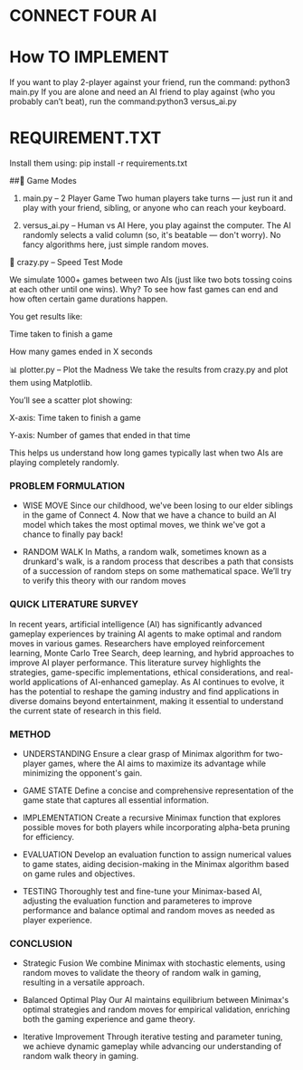 # CONNECT FOUR AI
# How TO IMPLEMENT
  If you want to play 2-player against your friend, run the command: python3 main.py
  If you are alone and need an AI friend to play against (who you probably can’t beat), run the command:python3 versus_ai.py

# REQUIREMENT.TXT
Install them using:
pip install -r requirements.txt

##🧠 Game Modes
1. main.py – 2 Player Game
Two human players take turns — just run it and play with your friend, sibling, or anyone who can reach your keyboard.

2. versus_ai.py – Human vs AI
Here, you play against the computer. The AI randomly selects a valid column (so, it's beatable — don't worry). No fancy algorithms here, just simple random moves.

🧪 crazy.py – Speed Test Mode

We simulate 1000+ games between two AIs (just like two bots tossing coins at each other until one wins).
 Why? To see how fast games can end and how often certain game durations happen.

You get results like:

Time taken to finish a game

How many games ended in X seconds

📊 plotter.py – Plot the Madness
We take the results from crazy.py and plot them using Matplotlib.

You’ll see a scatter plot showing:

X-axis: Time taken to finish a game

Y-axis: Number of games that ended in that time

This helps us understand how long games typically last when two AIs are playing completely randomly.
### PROBLEM FORMULATION
- WISE MOVE
Since our childhood, we've been losing to our elder siblings in the game of Connect 4. Now that we have a chance to build an AI model which takes the most optimal moves, we think we've got a chance to finally pay back!

- RANDOM WALK
In Maths, a random walk, sometimes known as a drunkard's walk, is a random process that describes a path that consists of a succession of random steps on some mathematical space. We’ll try to verify this theory with our random moves

### QUICK LITERATURE SURVEY
In recent years, artificial intelligence (AI) has significantly advanced gameplay experiences by training AI agents to make optimal and random moves in various games. Researchers have employed reinforcement learning, Monte Carlo Tree Search, deep learning, and hybrid approaches to improve AI player performance. This literature survey highlights the strategies, game-specific implementations, ethical considerations, and real-world applications of AI-enhanced gameplay. As AI continues to evolve, it has the potential to reshape the gaming industry and find applications in diverse domains beyond entertainment, making it essential to understand the current state of research in this field.

### METHOD
- UNDERSTANDING
Ensure a clear grasp of Minimax algorithm for two-player games, where the AI aims to maximize its advantage while minimizing the opponent's gain.

- GAME STATE
Define a concise and comprehensive representation of the game state that captures all essential information.

- IMPLEMENTATION
Create a recursive Minimax function that explores possible moves for both players while incorporating alpha-beta pruning for efficiency.

- EVALUATION
Develop an evaluation function to assign numerical values to game states, aiding decision-making in the Minimax algorithm based on game rules and objectives.

- TESTING 
Thoroughly test and fine-tune your Minimax-based AI, adjusting the evaluation function and parameteres to improve performance and balance optimal and random moves as needed as player experience.

### CONCLUSION
- Strategic Fusion
We combine Minimax with stochastic elements, using random moves to validate the theory of random walk in gaming, resulting in a versatile approach.

- Balanced Optimal Play
Our AI maintains equilibrium between Minimax's optimal strategies and random moves for empirical validation, enriching both the gaming experience and game theory.

- Iterative Improvement
Through iterative testing and parameter tuning, we achieve dynamic gameplay while advancing our understanding of random walk theory in gaming.
